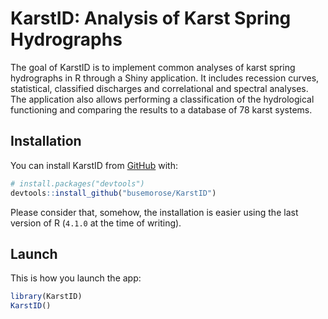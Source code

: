 
<!-- README.md is generated from README.Rmd. Please edit that file -->

# KarstID: Analysis of Karst Spring Hydrographs

<!-- badges: start -->
<!-- badges: end -->

The goal of KarstID is to implement common analyses of karst spring
hydrographs in R through a Shiny application. It includes recession
curves, statistical, classified discharges and correlational and
spectral analyses. The application also allows performing a
classification of the hydrological functioning and comparing the results
to a database of 78 karst systems.

## Installation

You can install KarstID from [GitHub](https://github.com/) with:

``` r
# install.packages("devtools")
devtools::install_github("busemorose/KarstID")
```

Please consider that, somehow, the installation is easier using the last
version of R (`4.1.0` at the time of writing).

## Launch

This is how you launch the app:

``` r
library(KarstID)
KarstID()
```
